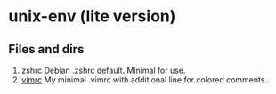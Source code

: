 # unix-env (lite version)

## Files and dirs

1. [zshrc](/dot.zshrc-debian) Debian .zshrc default. Minimal for use.
2. [vimrc](/dot.vimrc) My minimal .vimrc with additional line for colored comments.
